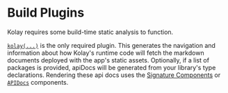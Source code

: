 # Build Plugins

Kolay requires some build-time static analysis to function.

[`kolay(...)`][plugin-kolay] is the only required plugin. This generates the navigation and information about how Kolay's runtime code will fetch the markdown documents deployed with the app's static assets. Optionally, if a list of packages is provided, apiDocs will be generated from your library's type declarations.  Rendering these api docs uses the [Signature Components][ui-signature] or [`APIDocs`][ui-apiDocs] components.

[plugin-kolay]: /plugins/kolay.md
[ui-signature]: /Runtime/components/component-signature.md
[ui-apiDocs]: /Runtime/components/api-docs.md
